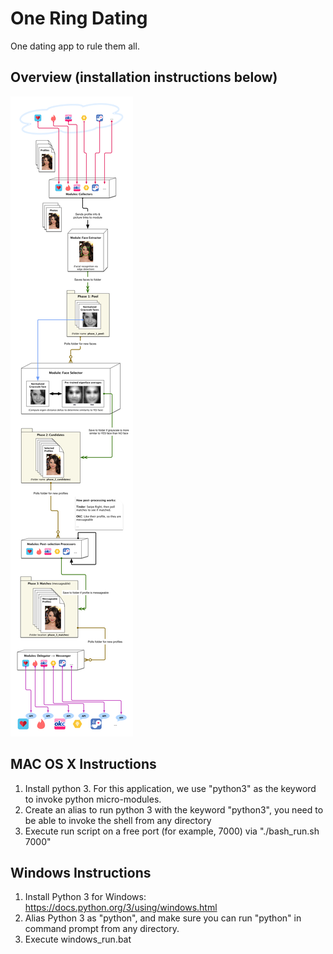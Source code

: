 # One Ring Dating
One dating app to rule them all.

## Overview (installation instructions below)
![Alt text](/documentation/high-level-architecture.png?raw=true "High-level Architecture")

## MAC OS X Instructions
1. Install python 3. For this application, we use "python3" as the keyword to invoke python micro-modules.
2. Create an alias to run python 3 with the keyword "python3", you need to be able to invoke the shell from any directory
3. Execute run script on a free port (for example, 7000) via "./bash_run.sh 7000"

## Windows Instructions
1. Install Python 3 for Windows: https://docs.python.org/3/using/windows.html
2. Alias Python 3 as "python", and make sure you can run "python" in command prompt from any directory.
3. Execute windows_run.bat

